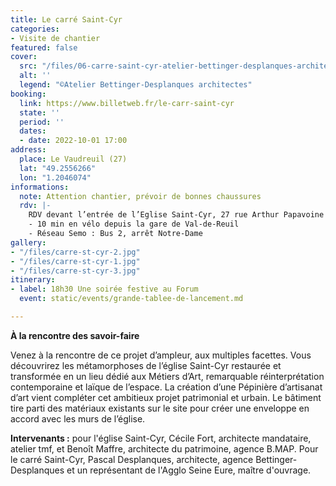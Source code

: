 ```yaml
---
title: Le carré Saint-Cyr
categories:
- Visite de chantier
featured: false
cover:
  src: "/files/06-carre-saint-cyr-atelier-bettinger-desplanques-architectes.jpg"
  alt: ''
  legend: "©Atelier Bettinger-Desplanques architectes"
booking:
  link: https://www.billetweb.fr/le-carr-saint-cyr
  state: ''
  period: ''
  dates:
  - date: 2022-10-01 17:00
address:
  place: Le Vaudreuil (27)
  lat: "49.2556266"
  lon: "1.2046074"
informations:
  note: Attention chantier, prévoir de bonnes chaussures
  rdv: |-
    RDV devant l’entrée de l’Eglise Saint-Cyr, 27 rue Arthur Papavoine
    - 10 min en vélo depuis la gare de Val-de-Reuil
    - Réseau Semo : Bus 2, arrêt Notre-Dame
gallery:
- "/files/carre-st-cyr-2.jpg"
- "/files/carre-st-cyr-1.jpg"
- "/files/carre-st-cyr-3.jpg"
itinerary:
- label: 18h30 Une soirée festive au Forum
  event: static/events/grande-tablee-de-lancement.md

---
```

**À la rencontre des savoir-faire**

Venez à la rencontre de ce projet d’ampleur, aux multiples facettes. Vous découvrirez les métamorphoses de l’église Saint-Cyr restaurée et transformée en un lieu dédié aux Métiers d’Art, remarquable réinterprétation contemporaine et laïque de l’espace. La création d’une Pépinière d’artisanat d’art vient compléter cet ambitieux projet patrimonial et urbain. Le bâtiment tire parti des matériaux existants sur le site pour créer une enveloppe en accord avec les murs de l’église.

**Intervenants :** pour l'église Saint-Cyr, Cécile Fort, architecte mandataire, atelier tmf, et Benoît Maffre, architecte du patrimoine, agence B.MAP. Pour le carré Saint-Cyr, Pascal Desplanques, architecte, agence Bettinger-Desplanques et un représentant de l'Agglo Seine Eure, maître d'ouvrage.